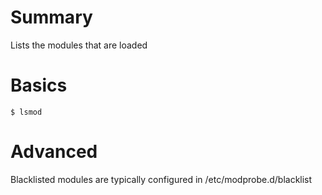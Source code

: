 # Summary  

Lists the modules that are loaded  

# Basics

`$ lsmod`

# Advanced

Blacklisted modules are typically configured in /etc/modprobe.d/blacklist

